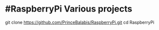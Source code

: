 #RaspberryPi Various projects
===========
git clone https://github.com/PrinceBalabis/RaspberryPi.git
cd RaspberryPi
